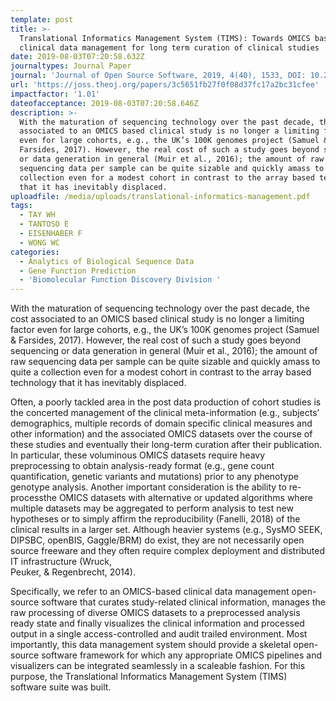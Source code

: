```yaml
---
template: post
title: >-
  Translational Informatics Management System (TIMS): Towards OMICS based
  clinical data management for long term curation of clinical studies
date: 2019-08-03T07:20:58.632Z
journaltypes: Journal Paper
journal: 'Journal of Open Source Software, 2019, 4(40), 1533, DOI: 10.21105/joss.01533'
url: 'https://joss.theoj.org/papers/3c5651fb27f0f08d37fc17a2bc31cfee'
impactfactor: '1.01'
dateofacceptance: 2019-08-03T07:20:58.646Z
description: >-
  With the maturation of sequencing technology over the past decade, the cost
  associated to an OMICS based clinical study is no longer a limiting factor
  even for large cohorts, e.g., the UK’s 100K genomes project (Samuel &
  Farsides, 2017). However, the real cost of such a study goes beyond sequencing
  or data generation in general (Muir et al., 2016); the amount of raw
  sequencing data per sample can be quite sizable and quickly amass to quite a
  collection even for a modest cohort in contrast to the array based technology
  that it has inevitably displaced.
uploadfile: /media/uploads/translational-informatics-management.pdf
tags:
  - TAY WH
  - TANTOSO E
  - EISENHABER F
  - WONG WC
categories:
  - Analytics of Biological Sequence Data
  - Gene Function Prediction
  - 'Biomolecular Function Discovery Division '
---
```

<!--StartFragment-->

With the maturation of sequencing technology over the past decade, the cost associated to an OMICS based clinical study is no longer a limiting factor even for large cohorts, e.g., the UK’s 100K genomes project (Samuel & Farsides, 2017). However, the real cost of such a study goes beyond sequencing or data generation in general (Muir et al., 2016); the amount of raw sequencing data per sample can be quite sizable and quickly amass to quite a collection even for a modest cohort in contrast to the array based technology that it has inevitably displaced.

Often, a poorly tackled area in the post data production of cohort studies is the concerted management of the clinical meta-information (e.g., subjects’ demographics, multiple records of domain specific clinical measures and other information) and the associated OMICS datasets over the course of these studies and eventually their long-term curation after their publication. In particular, these voluminous OMICS datasets require heavy preprocessing to obtain analysis-ready format (e.g., gene count quantification, genetic variants and mutations) prior to any phenotype genotype analysis. Another important consideration is the ability to re-processthe OMICS datasets with alternative or updated algorithms where multiple datasets may be aggregated to perform analysis to test new hypotheses or to simply affirm the reproducibility (Fanelli, 2018) of the clinical results in a larger set. Although heavier systems (e.g., SysMO SEEK, DIPSBC, openBIS, Gaggle/BRM) do exist, they are not necessarily open source freeware and they often require complex deployment and distributed IT infrastructure (Wruck,\
Peuker, & Regenbrecht, 2014).

Specifically, we refer to an OMICS-based clinical data management open-source software that curates study-related clinical information, manages the raw processing of diverse OMICS datasets to a preprocessed analysis ready state and finally visualizes the clinical information and processed output in a single access-controlled and audit trailed environment. Most importantly, this data management system should provide a skeletal open-source software framework for which any appropriate OMICS pipelines and visualizers can be integrated seamlessly in a scaleable fashion. For this purpose, the Translational Informatics Management System (TIMS)\
software suite was built.

<!--EndFragment-->
